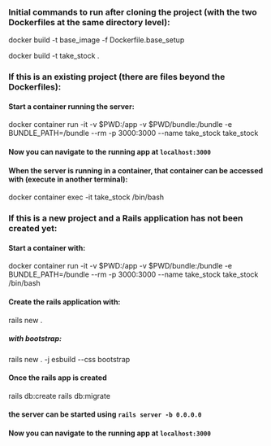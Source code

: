 



### Initial commands to run after cloning the project (with the two Dockerfiles at the same directory level):
docker build -t base_image -f Dockerfile.base_setup

docker build -t take_stock .

### If this is an existing project (there are files beyond the Dockerfiles):
#### Start a container running the server:
docker container run -it -v $PWD:/app -v $PWD/bundle:/bundle -e BUNDLE_PATH=/bundle --rm -p 3000:3000 --name take_stock take_stock

#### Now you can navigate to the running app at `localhost:3000`

#### When the server is running in a container, that container can be accessed with (execute in another terminal):
docker container exec -it take_stock /bin/bash

### If this is a new project and a Rails application has not been created yet:
#### Start a container with:
docker container run -it -v $PWD:/app -v $PWD/bundle:/bundle -e BUNDLE_PATH=/bundle --rm -p 3000:3000 --name take_stock take_stock /bin/bash

#### Create the rails application with:
rails new .

##### with bootstrap:
rails new . -j esbuild --css bootstrap

#### Once the rails app is created
rails db:create
rails db:migrate

#### the server can be started using `rails server -b 0.0.0.0`

#### Now you can navigate to the running app at `localhost:3000`
